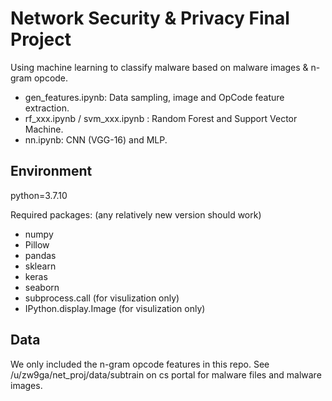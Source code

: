 # Network Security & Privacy Final Project

Using machine learning to classify malware based on malware images & n-gram opcode.

- gen_features.ipynb: Data sampling, image and OpCode feature extraction.
- rf_xxx.ipynb / svm_xxx.ipynb : Random Forest and Support Vector Machine.
- nn.ipynb: CNN (VGG-16) and MLP.

## Environment

python=3.7.10

Required packages: (any relatively new version should work) 

* numpy
* Pillow
* pandas
* sklearn
* keras
* seaborn
* subprocess.call  (for visulization only)
* IPython.display.Image  (for visulization only)

## Data

We only included the n-gram opcode features in this repo.
See /u/zw9ga/net_proj/data/subtrain on cs portal for malware files and malware images. 
